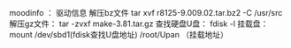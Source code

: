 moodinfo ： 驱动信息
解压bz文件 tar xvf r8125-9.009.02.tar.bz2  -C /usr/src
解压gz文件： tar -zvxf make-3.81.tar.gz
查找硬盘U盘： fdisk -l
挂载盘： mount  /dev/sbd1(fdisk查找U盘地址) /root/Upan （挂载地址）


